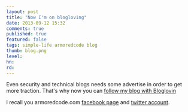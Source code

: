 ```yaml
---
layout: post
title: "Now I'm on blogloving"
date: 2013-09-12 15:32
comments: true
published: true
featured: false
tags: simple-life armoredcode blog
thumb: blog.png
level:
hn: 
rd: 
---
```


Even security and technical blogs needs some advertise in order to get more traction.
That's why now you can <a href="http://www.bloglovin.com/blog/5655403/?claim=zc6br5q6jd3">follow my blog with Bloglovin</a>

I recall you armoredcode.com [facebook page](https://www.facebook.com/armoredcode) and [twitter account](https://twitter.com/armoredcode).

